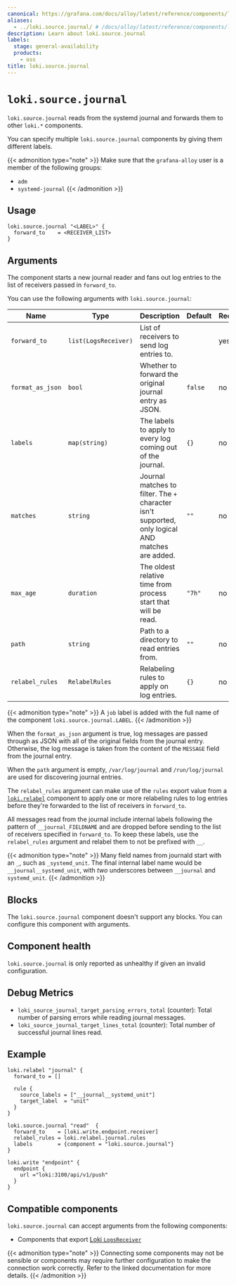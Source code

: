 ```yaml
---
canonical: https://grafana.com/docs/alloy/latest/reference/components/loki/loki.source.journal/
aliases:
  - ../loki.source.journal/ # /docs/alloy/latest/reference/components/loki.source.journal/
description: Learn about loki.source.journal
labels:
  stage: general-availability
  products:
    - oss
title: loki.source.journal
---
```


# `loki.source.journal`

`loki.source.journal` reads from the systemd journal and forwards them to other `loki.*` components.

You can specify multiple `loki.source.journal` components by giving them different labels.

{{< admonition type="note" >}}
Make sure that the `grafana-alloy` user is a member of the following groups:

- `adm`
- `systemd-journal`
  {{< /admonition >}}

## Usage

```alloy
loki.source.journal "<LABEL>" {
  forward_to    = <RECEIVER_LIST>
}
```

## Arguments

The component starts a new journal reader and fans out log entries to the list of receivers passed in `forward_to`.

You can use the following arguments with `loki.source.journal`:

| Name             | Type                 | Description                                                                                       | Default | Required |
| ---------------- | -------------------- | ------------------------------------------------------------------------------------------------- | ------- | -------- |
| `forward_to`     | `list(LogsReceiver)` | List of receivers to send log entries to.                                                         |         | yes      |
| `format_as_json` | `bool`               | Whether to forward the original journal entry as JSON.                                            | `false` | no       |
| `labels`         | `map(string)`        | The labels to apply to every log coming out of the journal.                                       | `{}`    | no       |
| `matches`        | `string`             | Journal matches to filter. The `+` character isn't supported, only logical AND matches are added. | `""`    | no       |
| `max_age`        | `duration`           | The oldest relative time from process start that will be read.                                    | `"7h"`  | no       |
| `path`           | `string`             | Path to a directory to read entries from.                                                         | `""`    | no       |
| `relabel_rules`  | `RelabelRules`       | Relabeling rules to apply on log entries.                                                         | `{}`    | no       |

{{< admonition type="note" >}}
A `job` label is added with the full name of the component `loki.source.journal.LABEL`.
{{< /admonition >}}

When the `format_as_json` argument is true, log messages are passed through as JSON with all of the original fields from the journal entry.
Otherwise, the log message is taken from the content of the `MESSAGE` field from the journal entry.

When the `path` argument is empty, `/var/log/journal` and `/run/log/journal` are used for discovering journal entries.

The `relabel_rules` argument can make use of the `rules` export value from a [`loki.relabel`][loki.relabel] component to apply one or more relabeling rules to log entries before they're forwarded to the list of receivers in `forward_to`.

All messages read from the journal include internal labels following the pattern of `__journal_FIELDNAME` and are dropped before sending to the list of receivers specified in `forward_to`.
To keep these labels, use the `relabel_rules` argument and relabel them to not be prefixed with `__`.

{{< admonition type="note" >}}
Many field names from journald start with an `_`, such as `_systemd_unit`.
The final internal label name would be `__journal__systemd_unit`, with _two_ underscores between `__journal` and `systemd_unit`.
{{< /admonition >}}

[loki.relabel]: ../loki.relabel/

## Blocks

The `loki.source.journal` component doesn't support any blocks. You can configure this component with arguments.

## Component health

`loki.source.journal` is only reported as unhealthy if given an invalid configuration.

## Debug Metrics

- `loki_source_journal_target_parsing_errors_total` (counter): Total number of parsing errors while reading journal messages.
- `loki_source_journal_target_lines_total` (counter): Total number of successful journal lines read.

## Example

```alloy
loki.relabel "journal" {
  forward_to = []

  rule {
    source_labels = ["__journal__systemd_unit"]
    target_label  = "unit"
  }
}

loki.source.journal "read"  {
  forward_to    = [loki.write.endpoint.receiver]
  relabel_rules = loki.relabel.journal.rules
  labels        = {component = "loki.source.journal"}
}

loki.write "endpoint" {
  endpoint {
    url ="loki:3100/api/v1/push"
  }
}
```

<!-- START GENERATED COMPATIBLE COMPONENTS -->

## Compatible components

`loki.source.journal` can accept arguments from the following components:

- Components that export [Loki `LogsReceiver`](../../../compatibility/#loki-logsreceiver-exporters)

{{< admonition type="note" >}}
Connecting some components may not be sensible or components may require further configuration to make the connection work correctly.
Refer to the linked documentation for more details.
{{< /admonition >}}

<!-- END GENERATED COMPATIBLE COMPONENTS -->
